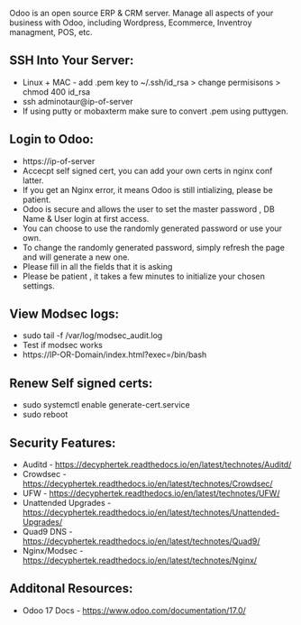 Odoo is an open source ERP & CRM server. Manage all aspects of your business with Odoo, including Wordpress, Ecommerce, Inventroy managment, POS, etc. 

SSH Into Your Server:
---------------------
* Linux + MAC - add .pem key to ~/.ssh/id_rsa > change permisisons > chmod 400 id_rsa
* ssh adminotaur@ip-of-server 
* If using putty or mobaxterm make sure to convert .pem using puttygen.

Login to Odoo:
---------------

* https://ip-of-server
* Accecpt self signed cert, you can add your own certs in nginx conf latter.
* If you get an Nginx error, it means Odoo is still intializing, please be patient.
* Odoo is secure and allows the user to set the master password , DB Name & User login at first access.
* You can choose to use the randomly generated password or use your own.
* To change the randomly generated password, simply refresh the page and will generate a new one.
* Please fill in all the fields that it is asking
* Please be patient , it takes a few minutes to initialize your chosen settings.

View Modsec logs:
-----------------

* sudo tail -f /var/log/modsec_audit.log
* Test if modsec works
* https://IP-OR-Domain/index.html?exec=/bin/bash

Renew Self signed certs:
------------------------

* sudo systemctl enable generate-cert.service
* sudo reboot

Security Features:
------------------

* Auditd - https://decyphertek.readthedocs.io/en/latest/technotes/Auditd/
* Crowdsec - https://decyphertek.readthedocs.io/en/latest/technotes/Crowdsec/
* UFW - https://decyphertek.readthedocs.io/en/latest/technotes/UFW/
* Unattended Upgrades - https://decyphertek.readthedocs.io/en/latest/technotes/Unattended-Upgrades/
* Quad9 DNS - https://decyphertek.readthedocs.io/en/latest/technotes/Quad9/
* Nginx/Modsec - https://decyphertek.readthedocs.io/en/latest/technotes/Nginx/ 

Additonal Resources:
-------------------

* Odoo 17 Docs - https://www.odoo.com/documentation/17.0/